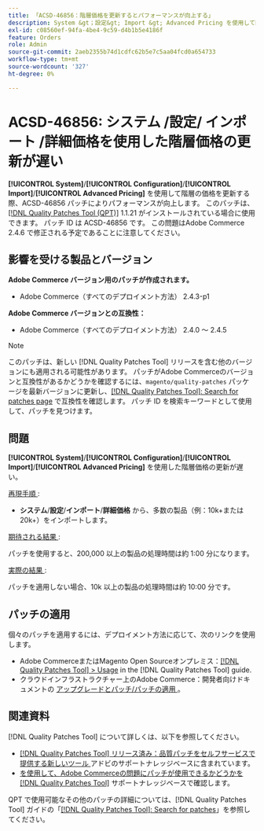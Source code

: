 ```yaml
---
title: 「ACSD-46856：階層価格を更新するとパフォーマンスが向上する」
description: System &gt；設定&gt; Import &gt; Advanced Pricing を使用して階層価格を更新する際に、パフォーマンスを向上させるために ACSD-46856 パッチを適用します。
exl-id: c08560ef-94fa-4be4-9c59-d4b1b5e4186f
feature: Orders
role: Admin
source-git-commit: 2aeb2355b74d1cdfc62b5e7c5aa04fcd0a654733
workflow-type: tm+mt
source-wordcount: '327'
ht-degree: 0%

---
```


# ACSD-46856: システム /設定/ インポート /詳細価格を使用した階層価格の更新が遅い

**[!UICONTROL System]**/**[!UICONTROL Configuration]**/**[!UICONTROL Import]**/**[!UICONTROL Advanced Pricing]** を使用して階層の価格を更新する際、ACSD-46856 パッチによりパフォーマンスが向上します。 このパッチは、[[!DNL Quality Patches Tool (QPT)]](/help/announcements/adobe-commerce-announcements/magento-quality-patches-released-new-tool-to-self-serve-quality-patches.md) 1.1.21 がインストールされている場合に使用できます。 パッチ ID は ACSD-46856 です。 この問題はAdobe Commerce 2.4.6 で修正される予定であることに注意してください。

## 影響を受ける製品とバージョン

**Adobe Commerce バージョン用のパッチが作成されます。**

* Adobe Commerce（すべてのデプロイメント方法） 2.4.3-p1

**Adobe Commerce バージョンとの互換性：**

* Adobe Commerce（すべてのデプロイメント方法） 2.4.0 ～ 2.4.5

>[!NOTE]
>
>このパッチは、新しい [!DNL Quality Patches Tool] リリースを含む他のバージョンにも適用される可能性があります。 パッチがAdobe Commerceのバージョンと互換性があるかどうかを確認するには、`magento/quality-patches` パッケージを最新バージョンに更新し、[[!DNL Quality Patches Tool]: Search for patches page](https://experienceleague.adobe.com/tools/commerce-quality-patches/index.html) で互換性を確認します。 パッチ ID を検索キーワードとして使用して、パッチを見つけます。

## 問題

**[!UICONTROL System]**/**[!UICONTROL Configuration]**/**[!UICONTROL Import]**/**[!UICONTROL Advanced Pricing]** を使用した階層価格の更新が遅い。

<u> 再現手順 </u>:

* **システム**/**設定**/**インポート**/**詳細価格** から、多数の製品（例：10k+または 20k+）をインポートします。

<u> 期待される結果 </u>:

パッチを使用すると、200,000 以上の製品の処理時間は約 1:00 分になります。

<u> 実際の結果 </u>:

パッチを適用しない場合、10k 以上の製品の処理時間は約 10:00 分です。

## パッチの適用

個々のパッチを適用するには、デプロイメント方法に応じて、次のリンクを使用します。

* Adobe CommerceまたはMagento Open Sourceオンプレミス：[[!DNL Quality Patches Tool] > Usage](https://experienceleague.adobe.com/docs/commerce-operations/tools/quality-patches-tool/usage.html) in the [!DNL Quality Patches Tool] guide.
* クラウドインフラストラクチャー上のAdobe Commerce：開発者向けドキュメントの [ アップグレードとパッチ/パッチの適用 ](https://experienceleague.adobe.com/en/docs/commerce-cloud-service/user-guide/develop/upgrade/apply-patches)。

## 関連資料

[!DNL Quality Patches Tool] について詳しくは、以下を参照してください。

* [[!DNL Quality Patches Tool]  リリース済み：品質パッチをセルフサービスで提供する新しいツール ](/help/announcements/adobe-commerce-announcements/magento-quality-patches-released-new-tool-to-self-serve-quality-patches.md) アドビのサポートナレッジベースに含まれています。
* [ を使用して、Adobe Commerceの問題にパッチが使用できるかどうかを  [!DNL Quality Patches Tool]](/help/support-tools/patches-available-in-qpt-tool/check-patch-for-magento-issue-with-magento-quality-patches.md) サポートナレッジベースで確認します。

QPT で使用可能なその他のパッチの詳細については、[!DNL Quality Patches Tool] ガイドの「[[!DNL Quality Patches Tool]: Search for patches](https://experienceleague.adobe.com/tools/commerce-quality-patches/index.html)」を参照してください。
